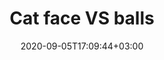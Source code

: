 ---
title: "Cat face VS balls"
date: 2020-09-05T17:09:44+03:00
type: route
category: "route"
route_type: "boulder"
link_27crags: https://27crags.com/crags/veikkola/routes/nameless-4-304073
---